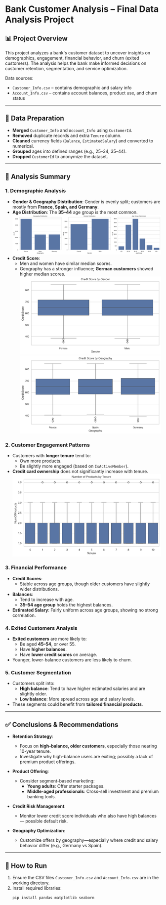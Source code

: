 # Bank Customer Analysis – Final Data Analysis Project

## 📊 Project Overview

This project analyzes a bank's customer dataset to uncover insights on demographics, engagement, financial behavior, and churn (exited customers). The analysis helps the bank make informed decisions on customer retention, segmentation, and service optimization.

Data sources:
- `Customer_Info.csv` – contains demographic and salary info
- `Account_Info.csv` – contains account balances, product use, and churn status

---

## 🧹 Data Preparation

- **Merged** `Customer_Info` and `Account_Info` using `CustomerId`.
- **Removed** duplicate records and extra `Tenure` column.
- **Cleaned** currency fields (`Balance`, `EstimatedSalary`) and converted to numerical.
- **Grouped** ages into defined ranges (e.g., 25–34, 35–44).
- **Dropped** `CustomerId` to anonymize the dataset.

---

## 📌 Analysis Summary

### 1. Demographic Analysis
- **Gender & Geography Distribution**: Gender is evenly split; customers are mostly from **France, Spain, and Germany**.
- **Age Distribution**: The **35–44** age group is the most common.
![Demographic Analysis](image.png)
- **Credit Score**:
  - Men and women have similar median scores.
  - Geography has a stronger influence; **German customers** showed higher median scores.
  ![Credit Score](image-1.png)
  ![Credit Score](image-3.png)

### 2. Customer Engagement Patterns
- Customers with **longer tenure** tend to:
  - Own more products.
  - Be slightly more engaged (based on `IsActiveMember`).
- **Credit card ownership** does not significantly increase with tenure.
![Customer Enagement](image-4.png)


### 3. Financial Performance
- **Credit Scores**:
  - Stable across age groups, though older customers have slightly wider distributions.
- **Balances**:
  - Tend to increase with age.
  - **35–54 age group** holds the highest balances.
- **Estimated Salary**: Fairly uniform across age groups, showing no strong correlation.

### 4. Exited Customers Analysis
- **Exited customers** are more likely to:
  - Be aged **45–54**, or over 55.
  - Have **higher balances**.
  - Have **lower credit scores** on average.
- Younger, lower-balance customers are less likely to churn.

### 5. Customer Segmentation
- Customers split into:
  - **High balance**: Tend to have higher estimated salaries and are slightly older.
  - **Low balance**: More spread across age and salary levels.
- These segments could benefit from **tailored financial products**.

---

## ✅ Conclusions & Recommendations

- **Retention Strategy**:
  - Focus on **high-balance, older customers**, especially those nearing 10-year tenure.
  - Investigate why high-balance users are exiting; possibly a lack of premium product offerings.

- **Product Offering**:
  - Consider segment-based marketing:
    - **Young adults**: Offer starter packages.
    - **Middle-aged professionals**: Cross-sell investment and premium banking tools.

- **Credit Risk Management**:
  - Monitor lower credit score individuals who also have high balances — possible default risk.

- **Geography Optimization**:
  - Customize offers by geography—especially where credit and salary behavior differ (e.g., Germany vs Spain).

---

## 📂 How to Run

1. Ensure the CSV files `Customer_Info.csv` and `Account_Info.csv` are in the working directory.
2. Install required libraries:
   ```bash
   pip install pandas matplotlib seaborn
